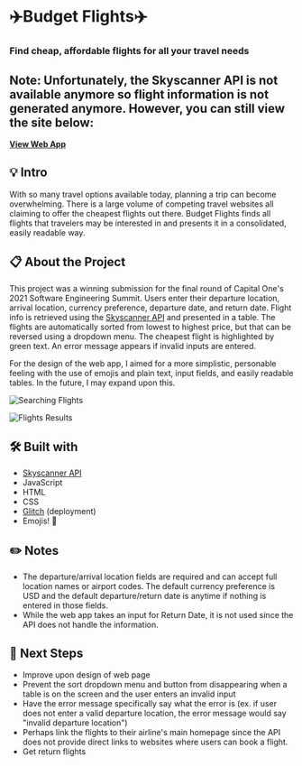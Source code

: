 # ✈️Budget Flights✈️ 
### Find cheap, affordable flights for all your travel needs
## Note: Unfortunately, the Skyscanner API is not available anymore so flight information is not generated anymore. However, you can still view the site below: 

**<a href="https://budget-flights-cap1.glitch.me">View Web App</a>**

## 💡 Intro 
With so many travel options available today, planning a trip can become overwhelming. There is a large volume of competing travel websites all claiming to offer the cheapest flights out there. Budget Flights finds all flights that travelers may be interested in and presents it in a consolidated, easily readable way.

## 📋 About the Project

This project was a winning submission for the final round of Capital One's 2021 Software Engineering Summit. Users enter their departure location, arrival location, currency preference, departure date, and return date. Flight info is retrieved using the <a href="https://rapidapi.com/skyscanner/api/skyscanner-flight-search/details">Skyscanner API</a> and presented in a table. The flights are automatically sorted from lowest to highest price, but that can be reversed using a dropdown menu. The cheapest flight is highlighted by green text. An error message appears if invalid inputs are entered. 

For the design of the web app, I aimed for a more simplistic, personable feeling with the use of emojis and plain text, input fields, and easily readable tables. In the future, I may expand upon this.

![Searching Flights](https://user-images.githubusercontent.com/71287285/111535495-8b054580-873f-11eb-97c5-b3c2c888f83e.PNG)  
   
![Flights Results](https://user-images.githubusercontent.com/71287285/111809146-0c2d1b80-88ab-11eb-95ee-6e0919b2ad93.PNG)

## 🛠️ Built with 
* <a href="https://rapidapi.com/skyscanner/api/skyscanner-flight-search/details">Skyscanner API</a>
* JavaScript
* HTML
* CSS
* <a href="https://glitch.com/">Glitch</a> (deployment)
* Emojis! 🥰

## ✏️ Notes 
* The departure/arrival location fields are required and can accept full location names or airport codes. The default currency preference is USD and the default departure/return date is anytime if nothing is entered in those fields.
* While the web app takes an input for Return Date, it is not used since the API does not handle the information.

## 📌 Next Steps
* Improve upon design of web page
* Prevent the sort dropdown menu and button from disappearing when a table is on the screen and the user enters an invalid input
* Have the error message specifically say what the error is (ex. if user does not enter a valid departure location, the error message would say "invalid departure location")
* Perhaps link the flights to their airline's main homepage since the API does not provide direct links to websites where users can book a flight.
* Get return flights
